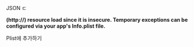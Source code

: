 



JSON ㄷ

**(http://) resource load since it is insecure. Temporary exceptions can be configured via your app's Info.plist file.**



Plist에 추가하기